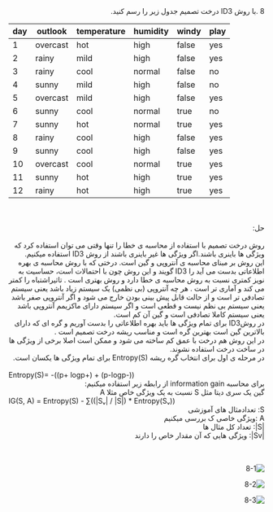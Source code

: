 <div dir="rtl">
8 .با روش ID3 درخت تصمیم جدول زیر را رسم کنید.

</div>  

| day | outlook  | temperature | humidity | windy | play |
|-----|----------|-------------|----------|-------|------|
| 1   | overcast | hot         | high     | false | yes  |
| 2   | rainy    | mild        | high     | false | yes  |
| 3   | rainy    | cool        | normal   | false | no   |
| 4   | sunny    | mild        | high     | false | no   |
| 5   | overcast | mild        | high     | false | yes  |
| 6   | sunny    | cool        | normal   | true  | no   |
| 7   | sunny    | hot         | normal   | true  | yes  |
| 8   | rainy    | cool        | high     | false | yes  |
| 9   | sunny    | cool        | high     | false | yes  |
| 10  | overcast | cool        | normal   | true  | yes  |
| 11  | sunny    | hot         | high     | true  | yes  |
| 12  | rainy    | hot         | high     | true  | yes  |
  <div dir="rtl">
  <br/>
  <br/>
حل:
  <br/>
  <br/>
 روش درخت تصمیم با استفاده از محاسبه ی خطا را تنها وقتی می توان استفاده کرد که ویژگی ها باینری باشند.اگر ویژگی ها غیر باینری باشند از روش ID3 استفاده میکنیم. 
<br/>
   این روش بر مبنای محاسبه ی آنتروپی و گین است. درختی که با روش محاسبه ی بهره اطلاعاتی بدست می آید را ID3  گویند  و این روش چون  با احتمالات است، حساسیت به نویز کمتری نسبت به روش  محاسبه ی خطا دارد  و روش بهتری است . تاثیراشتباه را کمتر می کند و آماری تر است . هر چه آنتروپی (بی نظمی) یک سیستم زیاد باشد یعنی سیستم  تصادفی تر است و از حالت قابل پیش بینی بودن خارج می شود  و اگر آنتروپی صفر باشد  یعنی سیستم بی نظم نیست و  قطعی است و اگر سیستم دارای ماکزیمم آنتروپی باشد یعنی سیستم کاملا تصادفی است و گین آن کم است.
<br/>
  در روشID3 برای تمام ویژگی ها باید بهره اطلاعاتی را بدست آوریم و گره ای که دارای بالاترین گین است بهترین گره است و مناسب ریشه درخت تصمیم است .

<br/>
  در این روش هم درخت با عمق کم ساخته می شود و ممکن است اصلا برخی از ویژگی ها در ساخت درخت استفاده نشوند.
  <br/>
 در مرحله ی اول برای انتخاب گره ریشه Entropy(S) برای تمام ویژگی ها یکسان است.  
  
<br/>
<br/>
  </div>
 Entropy(S)= -((p+ logp+) + (p-logp-))
 <div dir="rtl">
 برای محاسبه information gain از رابطه زیر استفاده میکنیم:
  <br/>
  گین یک سری دیتا مثل S نسبت به یک ویژگی خاص مثلا A
  <br/>
  </div>
 IG(S, A) = Entropy(S) - ∑((|Sᵥ| / |S|) * Entropy(Sᵥ))
  <div dir="rtl">
 S: تعدادمثال های آموزشی  
 <div dir="rtl">
 A :ویژگی خاصی ک بررسی میکنیم
 <div dir="rtl">
 |S|: تعداد کل مثال ها
 <div dir="rtl">
 |Sv|: ویژگی هایی که آن مقدار خاص را دارند 
 
  </div>
  <br/>
 <br/>
  
  
  
  ![8-1](https://github.com/semnan-university-ai/machine-learning-class/blob/main/excersiecs/smahdimoghaddasi/EXC%20(8)/8-1.jpeg)
  
  ![8-2](https://github.com/semnan-university-ai/machine-learning-class/blob/main/excersiecs/smahdimoghaddasi/EXC%20(8)/8-2.jpeg)
  
  ![8-3](https://github.com/semnan-university-ai/machine-learning-class/blob/main/excersiecs/smahdimoghaddasi/EXC%20(8)/8-3.jpeg)
  
 
